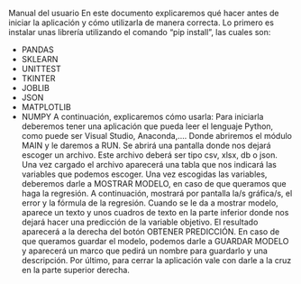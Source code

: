 Manual del usuario
En este documento explicaremos qué hacer antes de iniciar la aplicación y cómo utilizarla de manera correcta.
Lo primero es instalar unas librería utilizando el comando “pip install”, las cuales son:
-	PANDAS
-	SKLEARN
-	UNITTEST
-	TKINTER
-	JOBLIB
-	JSON
-	MATPLOTLIB
-	NUMPY
A continuación, explicaremos cómo usarla:
Para iniciarla deberemos tener una aplicación que pueda leer el lenguaje Python, como puede ser Visual Studio, Anaconda,…. Donde abriremos el módulo MAIN y le daremos a RUN.
Se abrirá una pantalla donde nos dejará escoger un archivo. Este archivo deberá ser tipo csv, xlsx, db o json. Una vez cargado el archivo aparecerá una tabla que nos indicará las variables que podemos escoger. Una vez escogidas las variables, deberemos darle a MOSTRAR MODELO, en caso de que queramos que haga la regresión. 
A continuación, mostrará por pantalla la/s gráfica/s, el error y la fórmula de la regresión.
Cuando se le da a mostrar modelo, aparece un texto y unos cuadros de texto en la parte inferior donde nos dejará hacer una predicción de la variable objetivo. El resultado aparecerá a la derecha del botón OBTENER PREDICCIÓN.
En caso de que queramos guardar el modelo, podemos darle a GUARDAR MODELO y aparecerá un marco que pedirá un nombre para guardarlo y una descripción.
Por último, para cerrar la aplicación vale con darle a la cruz en la parte superior derecha. 
